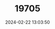 ---
title: "19705"
category: "Rhynchocyon chrysopygus"
draft: false
date: 2024-02-22 13:03:50
languages:
  English: ["Golden-rumped Elephant-shrew", "Golden-rumped Sengi"]
---